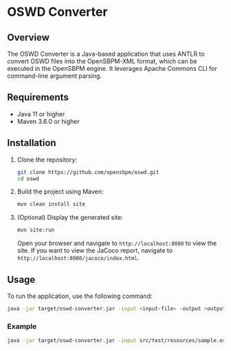 # OSWD Converter

## Overview
The OSWD Converter is a Java-based application that uses ANTLR to convert OSWD files into the OpenSBPM-XML format, 
which can be executed in the OpenSBPM engine. It leverages Apache Commons CLI for command-line argument parsing.

## Requirements
- Java 11 or higher
- Maven 3.6.0 or higher

## Installation
1. Clone the repository:
   ```sh
   git clone https://github.com/opensbpm/oswd.git
   cd oswd
   ```

2. Build the project using Maven:
   ```sh
   mvn clean install site
   ```

3. (Optional) Display the generated site:
   ```sh
   mvn site:run
   ```
   Open your browser and navigate to `http://localhost:8080` to view the site.
   If you want to view the JaCoco report, navigate to `http://localhost:8080/jacoco/index.html`.

## Usage
To run the application, use the following command:
   ```sh
  java -jar target/oswd-converter.jar -input <input-file> -output <output-file>
   ```


### Example
   ```sh
  java -jar target/oswd-converter.jar -input src/test/resources/sample.oswd -output sample.xml
   ```
